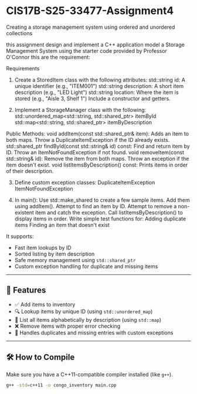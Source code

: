 # CIS17B-S25-33477-Assignment4
Creating a storage management system using ordered and unordered collections 

this assignment design and implement a C++ application model a Storage Management System using the starter code provided by Professor O'Connor 
this are the requirement: 

Requirements

1. Create a StoredItem class with the following attributes:
std::string id: A unique identifier (e.g., "ITEM001")
std::string description: A short item description (e.g., "LED Light")
std::string location: Where the item is stored (e.g., "Aisle 3, Shelf 1")
Include a constructor and getters.

2. Implement a StorageManager class with the following:
std::unordered_map<std::string, std::shared_ptr<StoredItem>> itemById
std::map<std::string, std::shared_ptr<StoredItem>> itemByDescription

Public Methods:
void addItem(const std::shared_ptr<StoredItem>& item): Adds an item to both maps. Throw a DuplicateItemException if the ID already exists.
std::shared_ptr<StoredItem> findById(const std::string& id) const: Find and return item by ID. Throw an ItemNotFoundException if not found.
void removeItem(const std::string& id): Remove the item from both maps. Throw an exception if the item doesn't exist.
void listItemsByDescription() const: Prints items in order of their description.

3. Define custom exception classes:
DuplicateItemException
ItemNotFoundException

4. In main():
Use std::make_shared to create a few sample items.
Add them using addItem().
Attempt to find an item by ID.
Attempt to remove a non-existent item and catch the exception.
Call listItemsByDescription() to display items in order.
Write simple test functions for:
Adding duplicate items
Finding an item that doesn't exist

It supports:
- Fast item lookups by ID
- Sorted listing by item description
- Safe memory management using `std::shared_ptr`
- Custom exception handling for duplicate and missing items

---

## 🧱 Features

- ✅ Add items to inventory
- 🔍 Lookup items by unique ID (using `std::unordered_map`)
- 📄 List all items alphabetically by description (using `std::map`)
- ❌ Remove items with proper error checking
- 🚫 Handles duplicates and missing entries with custom exceptions

---

## 🛠️ How to Compile

Make sure you have a C++11-compatible compiler installed (like `g++`).

```bash
g++ -std=c++11 -o congo_inventory main.cpp
